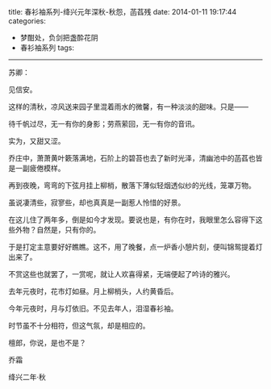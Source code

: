 title:  春衫袖系列-绛兴元年深秋-秋怨，菡萏残
date: 2014-01-11 19:17:44 
categories: 
- 梦酣处，负剑把盏酔花阴
- 春衫袖系列
tags: 
---

苏卿：

见信安。

这样的清秋，凉风送来园子里混着雨水的微馨，有一种淡淡的甜味。只是——

待千帆过尽，无一有你的身影；劳燕萦回，无一有你的音讯。

实为，又甜又涩。<!-- more -->

乔庄中，萧萧黄叶簌落满地，石阶上的碧苔也去了新时光泽，清幽池中的菡萏也皆是一副疲倦模样。

再到夜晚，弯弯的下弦月挂上柳梢，散落下薄似轻烟透似纱的光线，笼罩万物。

虽说凄清些，寂寥些，却也真真是一副惹人怜惜的好景。

在这儿住了两年多，倒是如今才发现。要说也是，有你在时，我眼里怎么容得下这些外物？自然是，只有你的。

于是打定主意要好好瞧瞧。这不，用了晚餐，点一炉香小憩片刻，便叫锦鸳提着灯出来了。

不赏这些也就罢了，一赏呢，就让人欢喜得紧，无端便起了吟诗的雅兴。

去年元夜时，花市灯如昼。月上柳梢头，人约黄昏后。

今年元夜时，月与灯依旧。不见去年人，泪湿春衫袖。

时节虽不十分相符，但这气氛，却是相应的。

檀郎，你说，是也不是？

乔霜

绛兴二年·秋